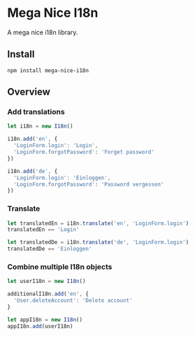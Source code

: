 # Mega Nice I18n

A mega nice i18n library.

## Install

`npm install mega-nice-i18n`

## Overview

### Add translations

```typescript
let i18n = new I18n()

i18n.add('en', {
  'LoginForm.login': 'Login',
  'LoginForm.forgotPassword': 'Forget password'
})

i18n.add('de', {
  'LoginForm.login': 'Einloggen',
  'LoginForm.forgotPassword': 'Password vergessen'
})
```

### Translate

```typescript
let translatedEn = i18n.translate('en', 'LoginForm.login')
translatedEn == 'Login'

let translatedDe = i18n.translate('de', 'LoginForm.login')
translatedDe == 'Einloggen'
```

### Combine multiple I18n objects

```typescript
let userI18n = new I18n()

additionalI18n.add('en', {
  'User.deleteAccount': 'Delete account'
}

let appI18n = new I18n()
appI18n.add(userI18n)
```
